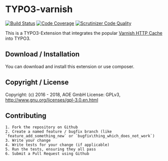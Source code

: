 # TYPO3-varnish

[![Build Status](https://travis-ci.org/AOEpeople/TYPO3-varnish.svg?branch=master)](https://travis-ci.org/AOEpeople/TYPO3-varnish)
[![Code Coverage](https://scrutinizer-ci.com/g/AOEpeople/TYPO3-varnish/badges/coverage.png?b=master)](https://scrutinizer-ci.com/g/AOEpeople/TYPO3-varnish/?branch=master)
[![Scrutinizer Code Quality](https://scrutinizer-ci.com/g/AOEpeople/TYPO3-varnish/badges/quality-score.png?b=master)](https://scrutinizer-ci.com/g/AOEpeople/TYPO3-varnish/?branch=master)

This is a TYPO3-Extension that integrates the popular [Varnish HTTP Cache](https://varnish-cache.org/) into TYPO3.

## Download / Installation

You can download and install this extension or use composer.

## Copyright / License

Copyright: (c) 2016 - 2018, AOE GmbH
License: GPLv3, <http://www.gnu.org/licenses/gpl-3.0.en.html>

## Contributing

	1. Fork the repository on Github
	2. Create a named feature / bugfix branch (like `feature_add_something_new` or `bugfix\thing_which_does_not_work`)
	3. Write your change
	4. Write tests for your change (if applicable)
	5. Run the tests, ensuring they all pass
	6. Submit a Pull Request using Github
